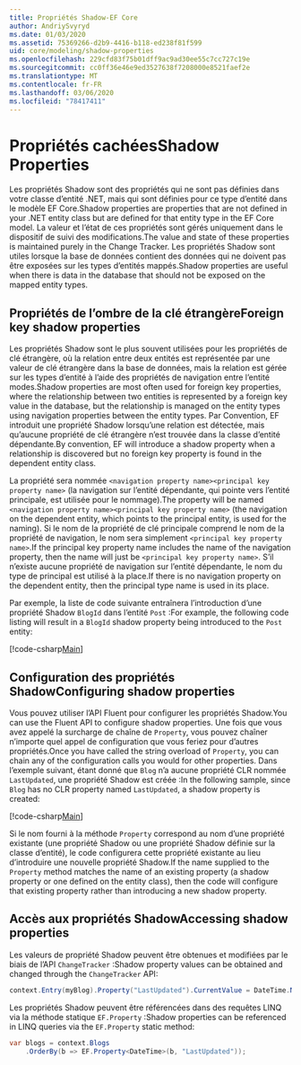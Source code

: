 ```yaml
---
title: Propriétés Shadow-EF Core
author: AndriySvyryd
ms.date: 01/03/2020
ms.assetid: 75369266-d2b9-4416-b118-ed238f81f599
uid: core/modeling/shadow-properties
ms.openlocfilehash: 229cfd83f75b01dff9ac9ad30ee55c7cc727c19e
ms.sourcegitcommit: cc0ff36e46e9ed3527638f7208000e8521faef2e
ms.translationtype: MT
ms.contentlocale: fr-FR
ms.lasthandoff: 03/06/2020
ms.locfileid: "78417411"
---
```

# <a name="shadow-properties"></a><span data-ttu-id="792ad-102">Propriétés cachées</span><span class="sxs-lookup"><span data-stu-id="792ad-102">Shadow Properties</span></span>

<span data-ttu-id="792ad-103">Les propriétés Shadow sont des propriétés qui ne sont pas définies dans votre classe d’entité .NET, mais qui sont définies pour ce type d’entité dans le modèle EF Core.</span><span class="sxs-lookup"><span data-stu-id="792ad-103">Shadow properties are properties that are not defined in your .NET entity class but are defined for that entity type in the EF Core model.</span></span> <span data-ttu-id="792ad-104">La valeur et l’état de ces propriétés sont gérés uniquement dans le dispositif de suivi des modifications.</span><span class="sxs-lookup"><span data-stu-id="792ad-104">The value and state of these properties is maintained purely in the Change Tracker.</span></span> <span data-ttu-id="792ad-105">Les propriétés Shadow sont utiles lorsque la base de données contient des données qui ne doivent pas être exposées sur les types d’entités mappés.</span><span class="sxs-lookup"><span data-stu-id="792ad-105">Shadow properties are useful when there is data in the database that should not be exposed on the mapped entity types.</span></span>

## <a name="foreign-key-shadow-properties"></a><span data-ttu-id="792ad-106">Propriétés de l’ombre de la clé étrangère</span><span class="sxs-lookup"><span data-stu-id="792ad-106">Foreign key shadow properties</span></span>

<span data-ttu-id="792ad-107">Les propriétés Shadow sont le plus souvent utilisées pour les propriétés de clé étrangère, où la relation entre deux entités est représentée par une valeur de clé étrangère dans la base de données, mais la relation est gérée sur les types d’entité à l’aide des propriétés de navigation entre l’entité modes.</span><span class="sxs-lookup"><span data-stu-id="792ad-107">Shadow properties are most often used for foreign key properties, where the relationship between two entities is represented by a foreign key value in the database, but the relationship is managed on the entity types using navigation properties between the entity types.</span></span> <span data-ttu-id="792ad-108">Par Convention, EF introduit une propriété Shadow lorsqu’une relation est détectée, mais qu’aucune propriété de clé étrangère n’est trouvée dans la classe d’entité dépendante.</span><span class="sxs-lookup"><span data-stu-id="792ad-108">By convention, EF will introduce a shadow property when a relationship is discovered but no foreign key property is found in the dependent entity class.</span></span>

<span data-ttu-id="792ad-109">La propriété sera nommée `<navigation property name><principal key property name>` (la navigation sur l’entité dépendante, qui pointe vers l’entité principale, est utilisée pour le nommage).</span><span class="sxs-lookup"><span data-stu-id="792ad-109">The property will be named `<navigation property name><principal key property name>` (the navigation on the dependent entity, which points to the principal entity, is used for the naming).</span></span> <span data-ttu-id="792ad-110">Si le nom de la propriété de clé principale comprend le nom de la propriété de navigation, le nom sera simplement `<principal key property name>`.</span><span class="sxs-lookup"><span data-stu-id="792ad-110">If the principal key property name includes the name of the navigation property, then the name will just be `<principal key property name>`.</span></span> <span data-ttu-id="792ad-111">S’il n’existe aucune propriété de navigation sur l’entité dépendante, le nom du type de principal est utilisé à la place.</span><span class="sxs-lookup"><span data-stu-id="792ad-111">If there is no navigation property on the dependent entity, then the principal type name is used in its place.</span></span>

<span data-ttu-id="792ad-112">Par exemple, la liste de code suivante entraînera l’introduction d’une propriété Shadow `BlogId` dans l’entité `Post` :</span><span class="sxs-lookup"><span data-stu-id="792ad-112">For example, the following code listing will result in a `BlogId` shadow property being introduced to the `Post` entity:</span></span>

[!code-csharp[Main](../../../samples/core/Modeling/Conventions/ShadowForeignKey.cs?name=Conventions&highlight=21-23)]

## <a name="configuring-shadow-properties"></a><span data-ttu-id="792ad-113">Configuration des propriétés Shadow</span><span class="sxs-lookup"><span data-stu-id="792ad-113">Configuring shadow properties</span></span>

<span data-ttu-id="792ad-114">Vous pouvez utiliser l’API Fluent pour configurer les propriétés Shadow.</span><span class="sxs-lookup"><span data-stu-id="792ad-114">You can use the Fluent API to configure shadow properties.</span></span> <span data-ttu-id="792ad-115">Une fois que vous avez appelé la surcharge de chaîne de `Property`, vous pouvez chaîner n’importe quel appel de configuration que vous feriez pour d’autres propriétés.</span><span class="sxs-lookup"><span data-stu-id="792ad-115">Once you have called the string overload of `Property`, you can chain any of the configuration calls you would for other properties.</span></span> <span data-ttu-id="792ad-116">Dans l’exemple suivant, étant donné que `Blog` n’a aucune propriété CLR nommée `LastUpdated`, une propriété Shadow est créée :</span><span class="sxs-lookup"><span data-stu-id="792ad-116">In the following sample, since `Blog` has no CLR property named `LastUpdated`, a shadow property is created:</span></span>

[!code-csharp[Main](../../../samples/core/Modeling/FluentAPI/ShadowProperty.cs?name=ShadowProperty&highlight=8)]

<span data-ttu-id="792ad-117">Si le nom fourni à la méthode `Property` correspond au nom d’une propriété existante (une propriété Shadow ou une propriété Shadow définie sur la classe d’entité), le code configurera cette propriété existante au lieu d’introduire une nouvelle propriété Shadow.</span><span class="sxs-lookup"><span data-stu-id="792ad-117">If the name supplied to the `Property` method matches the name of an existing property (a shadow property or one defined on the entity class), then the code will configure that existing property rather than introducing a new shadow property.</span></span>

## <a name="accessing-shadow-properties"></a><span data-ttu-id="792ad-118">Accès aux propriétés Shadow</span><span class="sxs-lookup"><span data-stu-id="792ad-118">Accessing shadow properties</span></span>

<span data-ttu-id="792ad-119">Les valeurs de propriété Shadow peuvent être obtenues et modifiées par le biais de l’API `ChangeTracker` :</span><span class="sxs-lookup"><span data-stu-id="792ad-119">Shadow property values can be obtained and changed through the `ChangeTracker` API:</span></span>

``` csharp
context.Entry(myBlog).Property("LastUpdated").CurrentValue = DateTime.Now;
```

<span data-ttu-id="792ad-120">Les propriétés Shadow peuvent être référencées dans des requêtes LINQ via la méthode statique `EF.Property` :</span><span class="sxs-lookup"><span data-stu-id="792ad-120">Shadow properties can be referenced in LINQ queries via the `EF.Property` static method:</span></span>

``` csharp
var blogs = context.Blogs
    .OrderBy(b => EF.Property<DateTime>(b, "LastUpdated"));
```
